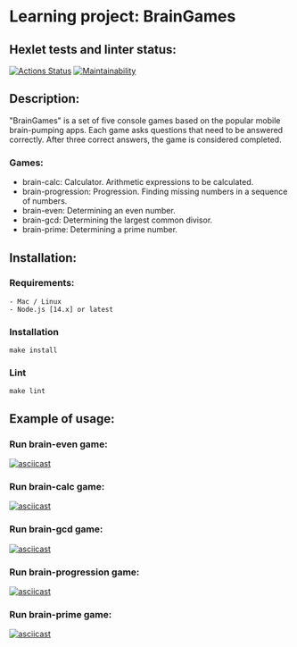 # Learning project: BrainGames
##  Hexlet tests and linter status:
[![Actions Status](https://github.com/256sha9gag/fullstack-javascript-project-lvl1/workflows/hexlet-check/badge.svg)](https://github.com/256sha9gag/fullstack-javascript-project-lvl1/actions)
[![Maintainability](https://api.codeclimate.com/v1/badges/838ad1aff0f72273e48d/maintainability)](https://codeclimate.com/github/256sha9gag/fullstack-javascript-project-lvl1/maintainability)

## Description:
  "BrainGames" is a set of five console games based on the popular mobile brain-pumping apps. Each game asks questions that need to be answered correctly. After three correct answers, the game is considered completed. 

  ### Games:
  - brain-calc: Calculator. Arithmetic expressions to be calculated.
  - brain-progression: Progression. Finding missing numbers in a sequence of numbers.
  - brain-even: Determining an even number.
  - brain-gcd: Determining the largest common divisor.
  - brain-prime: Determining a prime number.

## Installation:

  ### Requirements:
    - Mac / Linux
    - Node.js [14.x] or latest

  ### Installation
    make install

  ### Lint
    make lint


## Example of usage:
  ### Run brain-even game:
   [![asciicast](https://asciinema.org/a/511673.svg)](https://asciinema.org/a/511673)

  ### Run brain-calc game:
   [![asciicast](https://asciinema.org/a/511520.svg)](https://asciinema.org/a/511520)

  ### Run brain-gcd game:
   [![asciicast](https://asciinema.org/a/511633.svg)](https://asciinema.org/a/511633)

  ### Run brain-progression game:
   [![asciicast](https://asciinema.org/a/511675.svg)](https://asciinema.org/a/511675)

  ### Run brain-prime game:
  [![asciicast](https://asciinema.org/a/511684.svg)](https://asciinema.org/a/511684)
   